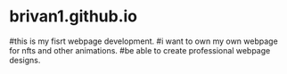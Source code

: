 # brivan1.github.io
#this is my fisrt webpage development.
#i want to own my own webpage for nfts and other animations.
#be able to create professional webpage designs.

